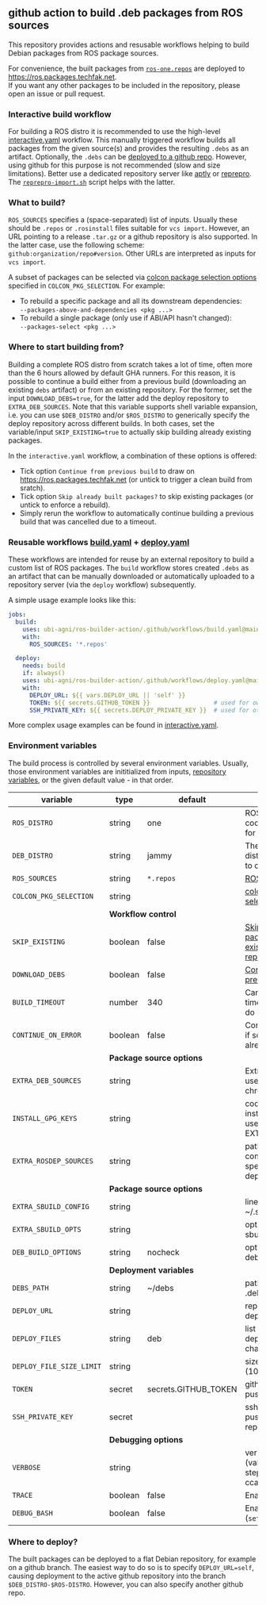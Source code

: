 ## github action to build .deb packages from ROS sources

This repository provides actions and resusable workflows helping to build Debian packages from ROS package sources.

For convenience, the built packages from [`ros-one.repos`](./ros-one.repos) are deployed to https://ros.packages.techfak.net.  
If you want any other packages to be included in the repository, please open an issue or pull request.

### Interactive build workflow

For building a ROS distro it is recommended to use the high-level [interactive.yaml](https://github.com/ubi-agni/ros-builder-action/actions/workflows/interactive.yaml) workflow.
This manually triggered workflow builds all packages from the given source(s) and provides the resulting `.debs` as an artifact. Optionally, the `.debs` can be [deployed to a github repo](#where-to-deploy). However, using github for this purpose is not recommended (slow and size limitations). Better use a dedicated repository server like [aptly](https://www.aptly.info/) or [reprepro](https://wiki.debian.org/SettingUpSignedAptRepositoryWithReprepro). The [`reprepro-import.sh`](reprepro-import.sh) script helps with the latter.

### What to build?

`ROS_SOURCES` specifies a (space-separated) list of inputs. Usually these should be `.repos` or `.rosinstall` files suitable for `vcs import`.
However, an URL pointing to a release `.tar.gz` or a github repository is also supported. In the latter case, use the following scheme: `github:organization/repo#version`. Other URLs are interpreted as inputs for `vcs import`.

A subset of packages can be selected via [colcon package selection options](https://colcon.readthedocs.io/en/released/reference/package-selection-arguments.html) specified in `COLCON_PKG_SELECTION`. <a name="pkg-selection-examples"></a>For example:
- To rebuild a specific package and all its downstream dependencies:  
  `--packages-above-and-dependencies <pkg ...>`
- To rebuild a single package (only use if ABI/API hasn't changed):  
  `--packages-select <pkg ...>`

### Where to start building from?

Building a complete ROS distro from scratch takes a lot of time, often more than the 6 hours allowed by default GHA runners. For this reason, it is possible to continue a build either from a previous build (downloading an existing `debs` artifact) or from an existing repository. For the former, set the input `DOWNLOAD_DEBS=true`, for the latter add the deploy repository to `EXTRA_DEB_SOURCES`. Note that this variable supports shell variable expansion, i.e. you can use `$DEB_DISTRO` and/or `$ROS_DISTRO` to generically specify the deploy repository across different builds.
In both cases, set the variable/input `SKIP_EXISTING=true` to actually skip building already existing packages.

In the `interactive.yaml` workflow, a combination of these options is offered:
- Tick option `Continue from previous build` to draw on https://ros.packages.techfak.net (or untick to trigger a clean build from sratch).
- Tick option `Skip already built packages?` to skip existing packages (or untick to enforce a rebuild).
- Simply rerun the workflow to automatically continue building a previous build that was cancelled due to a timeout.

### Reusable workflows [build.yaml](.github/workflows/build.yaml) + [deploy.yaml](.github/workflows/deploy.yaml)

These workflows are intended for reuse by an external repository to build a custom list of ROS packages. The `build` workflow stores created `.debs` as an artifact that can be manually downloaded or automatically uploaded to a repository server (via the `deploy` workflow) subsequently.

A simple usage example looks like this:

```yaml
jobs:
  build:
    uses: ubi-agni/ros-builder-action/.github/workflows/build.yaml@main
    with:
      ROS_SOURCES: '*.repos'

  deploy:
    needs: build
    if: always()
    uses: ubi-agni/ros-builder-action/.github/workflows/deploy.yaml@main
    with:
      DEPLOY_URL: ${{ vars.DEPLOY_URL || 'self' }}
      TOKEN: ${{ secrets.GITHUB_TOKEN }}                  # used for own repo
      SSH_PRIVATE_KEY: ${{ secrets.DEPLOY_PRIVATE_KEY }}  # used for other repo
```

More complex usage examples can be found in [interactive.yaml](.github/workflows/interactive.yaml).

### Environment variables

The build process is controlled by several environment variables. Usually, those environment variables are inititialized from inputs, [repository variables](https://docs.github.com/en/actions/learn-github-actions/variables), or the given default value - in that order.

variable               | type   | default   | semantics
-----------------------|--------|-----------|---------------------------------------------------------------------
`ROS_DISTRO`           | string | one       | ROS distribution codename to compile for
`DEB_DISTRO`           | string | jammy     | The Debian/Ubuntu distribution codename to compile for.
`ROS_SOURCES`          | string | `*.repos` | [ROS sources to compile](#what-to-build)
`COLCON_PKG_SELECTION` | string |           | [colcon package selectio argument(s)](#pkg-selection-examples)
|<td colspan=2>**Workflow control**</td>
`SKIP_EXISTING`        | boolean | false    | [Skip (re)building packages already existing in the repository](#where-to-start-building-from)
`DOWNLOAD_DEBS`        | boolean | false    | [Continue building from previous debs artifact?](#where-to-start-building-from)
`BUILD_TIMEOUT`        | number  | 340      | Cancel build after this time, before github will do (minutes)
`CONTINUE_ON_ERROR`    | boolean | false    | Continue building even if some packages already failed
|<td colspan=2>**Package source options**</td>
`EXTRA_DEB_SOURCES`    | string  |          | Extra debian sources to use in host and sbuild chroot
`INSTALL_GPG_KEYS`     | string  |          | code to run for installing GPG keys (for use with EXTRA_DEB_SOURCES)
`EXTRA_ROSDEP_SOURCES` | string  |          | path to a rosdep-compatible yaml file specifying custom dependency mappings
|<td colspan=2>**Package source options**</td>
`EXTRA_SBUILD_CONFIG`  | string  |          | lines to add to ~/.sbuildrc
`EXTRA_SBUILD_OPTS`    | string  |          | options to pass to sbuild on commandline
`DEB_BUILD_OPTIONS`    | string  | nocheck  | options used debian/rules
|<td colspan=2>**Deployment variables**</td>
`DEBS_PATH`            | string  | ~/debs   | path to store generated .debs in
`DEPLOY_URL`           | string  |          | repository URL for deployment
`DEPLOY_FILES`         | string  | deb      | list of file types to deploy: deb, ddeb, dsc, changes
`DEPLOY_FILE_SIZE_LIMIT` | string |         | size limit for files (100M on github)
`TOKEN`                | secret  | secrets.GITHUB_TOKEN | github token for pushing to own repo
`SSH_PRIVATE_KEY`      | secret  |                      | ssh private key for pushing to an external repo
|<td colspan=2>**Debugging options**</td>
`VERBOSE`              | string  |          | verboseness for all (value true) or selected steps (bloom sbuild apt ccache)
`TRACE`                | boolean | false    | Enable function tracing
`DEBUG_BASH`           | boolean | false    | Enable bash debugging (`set -x`) and tracing

### Where to deploy?

The built packages can be deployed to a flat Debian repository, for example on a github branch.
The easiest way to do so is to specify `DEPLOY_URL=self`, causing deployment to the active github repository into the branch `$DEB_DISTRO-$ROS-DISTRO`.
However, you can also specify another github repo.
